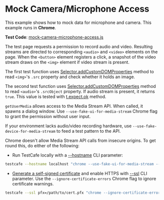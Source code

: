 # Mock Camera/Microphone Access

This example shows how to mock data for microphone and camera. This example runs in **Chrome**.

**Test Code**: [mock-camera-microphone-access.js](mock-camera-microphone-access.js)

The test page requests a permission to record audio and video. Resulting streams are directed to corresponding `<audio>` and `<video>` elements on the page. When the `<button>` element registers a click, a snapshot of the video stream draws on the `<img>` element if video stream is present.

The first test function uses [Selector.addCustomDOMProperties](https://devexpress.github.io/testcafe/documentation/reference/test-api/selector/addcustomdomproperties.html) method to read `<img>`'s `.src` property and check whether it holds an image.

The second test function uses [Selector.addCustomDOMProperties](https://devexpress.github.io/testcafe/documentation/reference/test-api/selector/addcustomdomproperties.html) method to read `<audio>`'s `.srcObject` property. If audio stream is present, it returns `true`. This value is tested with [t.expect.ok](https://devexpress.github.io/testcafe/documentation/reference/test-api/testcontroller/expect/ok.html) method.

`getUserMedia` allows access to the Media Stream API. When called, it spawns a dialog window. Use `--use-fake-ui-for-media-stream` Chrome flag to grant the permission without user input.

If your environment lacks audio/video recording hardware, use `--use-fake-device-for-media-stream` to feed a test pattern to the API.

Chrome doesn't allow Media Stream API calls from insecure origins. To get round this, do either of the following:

* Run TestCafe locally with a [--hostname](https://devexpress.github.io/testcafe/documentation/reference/configuration-file.html#hostname) CLI parameter:

```sh
testcafe --hostname localhost "chrome --use-fake-ui-for-media-stream --use-fake-device-for-media-stream" index.js
```

* [Generate a self-signed certificate](https://devexpress.github.io/testcafe/documentation/guides/advanced-guides/test-https-features-and-http2-websites.html#use-a-self-signed-certificate) and enable HTTPS with [--ssl](https://devexpress.github.io/testcafe/documentation/reference/command-line-interface.html#--ssl-options) CLI parameter. Use the `--ignore-certificate-errors` Chrome flag to ignore certificate warnings.

```sh
testcafe --ssl pfx=/path/to/cert.pfx "chrome --ignore-certificate-errors --use-fake-ui-for-media-stream --use-fake-device-for-media-stream" index.js
```
